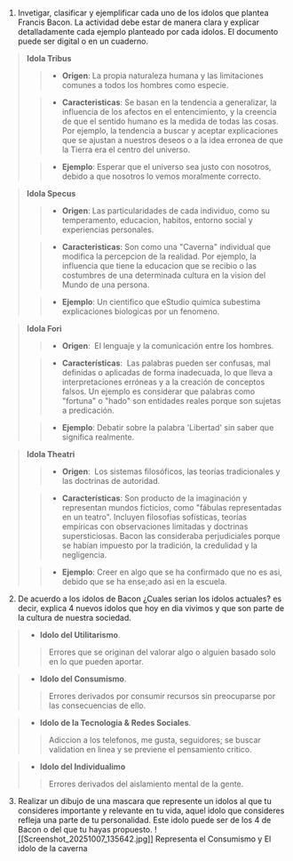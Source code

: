 1. Invetigar, clasificar y ejemplificar  cada uno de los idolos que plantea Francis Bacon. La actividad debe estar de manera clara y explicar detalladamente cada ejemplo planteado por cada idolos. El documento puede ser digital o en un cuaderno.

> **Idola Tribus**
>>  - **Origen**:
>>  La propia naturaleza humana y las limitaciones comunes a todos los hombres como especie.
>
>> - **Caracteristicas**:
>> Se basan en la tendencia a generalizar, la influencia de los afectos en el entencimiento, y la creencia de que el sentido humano es la medida de todas las cosas. Por ejemplo, la tendencia a buscar y aceptar explicaciones que se ajustan a nuestros deseos o a la idea erronea de que la Tierra era el centro del universo.
>
>> - **Ejemplo**:
>> Esperar que el universo sea justo con nosotros, debido a que nosotros lo vemos moralmente correcto.

> **Idola Specus**
>> - **Origen**:
>> Las particularidades de cada individuo, como su temperamento, educacion, habitos, entorno social y experiencias personales.
>
>> - **Caracteristicas**:
>> Son como una "Caverna" individual que modifica la percepcion de la realidad. Por ejemplo, la influencia que tiene  la educacion que se recibio o las costumbres de una determinada cultura en la vision del Mundo de una persona.
>
>> - **Ejemplo**:
>> Un cientifico que eStudio quimica subestima explicaciones biologicas por un fenomeno.

> **Idola Fori**
>> - **Origen**: 
>> El lenguaje y la comunicación entre los hombres. 
>
>> - **Características**: 
>> Las palabras pueden ser confusas, mal definidas o aplicadas de forma inadecuada, lo que lleva a interpretaciones erróneas y a la creación de conceptos falsos. Un ejemplo es considerar que palabras como "fortuna" o "hado" son entidades reales porque son sujetas a predicación.
>
>> - **Ejemplo**:
>> Debatir sobre la palabra 'Libertad'  sin saber que significa realmente.

> **Idola Theatri**
>> - **Origen**: 
>> Los sistemas filosóficos, las teorías tradicionales y las doctrinas de autoridad.
>
>>- **Características**:
>>Son producto de la imaginación y representan mundos ficticios, como "fábulas representadas en un teatro". Incluyen filosofías sofísticas, teorías empíricas con observaciones limitadas y doctrinas supersticiosas. Bacon las consideraba perjudiciales porque se habían impuesto por la tradición, la credulidad y la negligencia.
>
>> -  **Ejemplo**:
>> Creer en algo que se ha confirmado que no es asi, debido que se ha ense;ado asi en la escuela.

2. De acuerdo a los idolos de Bacon  ¿Cuales serian los idolos actuales? es decir, explica 4 nuevos idolos que hoy en dia vivimos y que son parte de la cultura de nuestra sociedad.

> - **Idolo del Utilitarismo**.
> > Errores que se originan del valorar algo o alguien basado solo en lo que pueden aportar.

> - **Idolo del Consumismo**.
>> Errores derivados por consumir recursos sin preocuparse por las consecuencias de ello.

> - **Idolo de la Tecnologia  & Redes Sociales**.
>> Adiccion a los telefonos, me gusta, seguidores; se buscar validation en linea y se previene el pensamiento critico.

> - **Idolo del Individualimo**
>> Errores derivados del aislamiento mental de la gente. 

3. Realizar un dibujo de una mascara que represente un idolos al que tu consideres importante y relevante en tu vida, aquel idolo que consideres refleja una parte de tu personalidad. Este idolo puede ser de los 4 de Bacon o del que tu hayas propuesto.
 ![[Screenshot_20251007_135642.jpg]]
Representa el Consumismo y El idolo de la caverna



